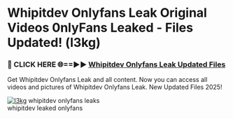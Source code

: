 # Whipitdev Onlyfans Leak Original Videos 0nlyFans Leaked - Files Updated! (l3kg)

<h3>🔴 CLICK HERE 🌐==►► <a href="https://tinyurl.com/2jnfzry5" rel="nofollow">Whipitdev Onlyfans Leak Updated Files</a></h3>

Get Whipitdev Onlyfans Leak and all content. Now you can access all videos and pictures of Whipitdev Onlyfans Leak. New Updated Files 2025!

[![l3kg](https://i.imgur.com/GyGTBgg.gif)](https://tinyurl.com/2jnfzry5)
whipitdev onlyfans leaks<br>
whipitdev leaked onlyfans